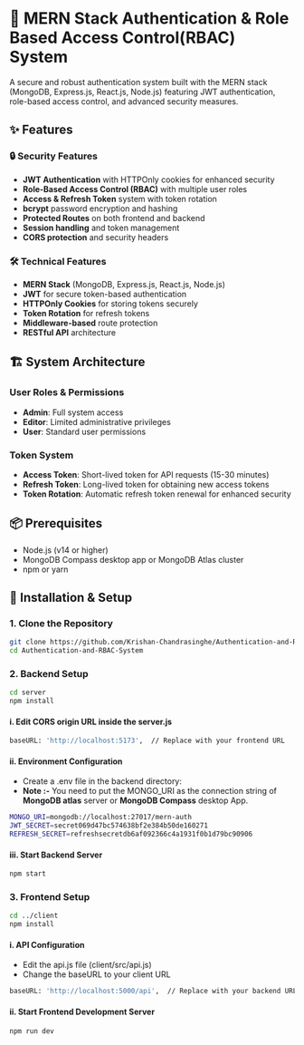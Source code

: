 # 🔐 MERN Stack Authentication & Role Based Access Control(RBAC) System

A secure and robust authentication system built with the MERN stack (MongoDB, Express.js, React.js, Node.js) featuring JWT authentication, role-based access control, and advanced security measures.

## ✨ Features

### 🔒 Security Features
- **JWT Authentication** with HTTPOnly cookies for enhanced security
- **Role-Based Access Control (RBAC)** with multiple user roles
- **Access & Refresh Token** system with token rotation
- **bcrypt** password encryption and hashing
- **Protected Routes** on both frontend and backend
- **Session handling** and token management
- **CORS protection** and security headers

### 🛠️ Technical Features
- **MERN Stack** (MongoDB, Express.js, React.js, Node.js)
- **JWT** for secure token-based authentication
- **HTTPOnly Cookies** for storing tokens securely
- **Token Rotation** for refresh tokens
- **Middleware-based** route protection
- **RESTful API** architecture

## 🏗️ System Architecture

### User Roles & Permissions
- **Admin**: Full system access
- **Editor**: Limited administrative privileges  
- **User**: Standard user permissions

### Token System
- **Access Token**: Short-lived token for API requests (15-30 minutes)
- **Refresh Token**: Long-lived token for obtaining new access tokens
- **Token Rotation**: Automatic refresh token renewal for enhanced security

## 📦 Prerequisites

- Node.js (v14 or higher)
- MongoDB Compass desktop app or MongoDB Atlas cluster
- npm or yarn

## 🚀 Installation & Setup

### 1. Clone the Repository

```bash
git clone https://github.com/Krishan-Chandrasinghe/Authentication-and-RBAC-System.git
cd Authentication-and-RBAC-System
```

### 2. Backend Setup

```bash
cd server
npm install
```

#### i. Edit CORS origin URL inside the server.js

```bash
baseURL: 'http://localhost:5173',  // Replace with your frontend URL
```

#### ii. Environment Configuration
- Create a .env file in the backend directory:
- **Note :-** You need to put the MONGO_URI as the connection string of **MongoDB atlas** server or **MongoDB Compass** desktop App.

```bash
MONGO_URI=mongodb://localhost:27017/mern-auth
JWT_SECRET=secret069d47bc574638bf2e384b50de160271
REFRESH_SECRET=refreshsecretdb6af092366c4a1931f0b1d79bc90906
```

#### iii. Start Backend Server

```bash
npm start
```

### 3. Frontend Setup

```bash
cd ../client
npm install
```

#### i. API Configuration
- Edit the api.js file (client/src/api.js)
- Change the baseURL to your client URL

```bash
baseURL: 'http://localhost:5000/api',  // Replace with your backend URL + '/api'
```

#### ii. Start Frontend Development Server

```bash
npm run dev
```